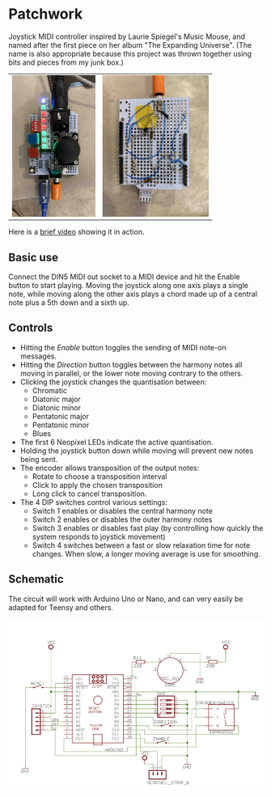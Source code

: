 # Patchwork
Joystick MIDI controller inspired by Laurie Spiegel's Music Mouse, and named after the first piece on her album "The Expanding Universe".
(The name is also appropriate because this project was thrown together using bits and pieces from my junk box.)

<table>
  <tr>
    <td><img src="Patchwork_Top.jpg" alt="The module" height="280px"></td>
    <td><img src="Patchwork_Bottom.jpg" alt="The module" height="280px"></td>
  </tr>  
</table>

Here is a <a href="Thumb Blues Improvisation.mp4" alt="Video demo">brief video</a> showing it in action.

## Basic use

Connect the DIN5 MIDI out socket to a MIDI device and hit the Enable button to start playing.  Moving the joystick along one axis plays a single note, while moving along the other axis plays a chord made up of a central note plus a 5th down and a sixth up.

## Controls

- Hitting the *Enable* button toggles the sending of MIDI note-on messages.
- Hitting the *Direction* button toggles between the harmony notes all moving in parallel, or the lower note moving contrary to the others.
- Clicking the joystick changes the quantisation between:
  - Chromatic
  - Diatonic major
  - Diatonic minor
  - Pentatonic major
  - Pentatonic minor 
  - Blues
- The first 6 Neopixel LEDs indicate the active quantisation.
- Holding the joystick button down while moving will prevent new notes being sent.
- The encoder allows transposition of the output notes:
  - Rotate to choose a transposition interval
  - Click to apply the chosen transposition
  - Long click to cancel transposition.
- The 4 DIP switches control various settings:
  - Switch 1 enables or disables the central harmony note
  - Switch 2 enables or disables the outer harmony notes
  - Switch 3 enables or disables fast play (by controlling how quickly the system responds to joystick movement)
  - Switch 4 switches between a fast or slow relaxation time for note changes. When slow, a longer moving average is use for smoothing.

## Schematic

The circuit will work with Arduino Uno or Nano, and can very easily be adapted for Teensy and others.

<a href="Patchwork_Schematic.pdf"><img src="Patchwork_Schematic.png" alt="The schematic"></a>
